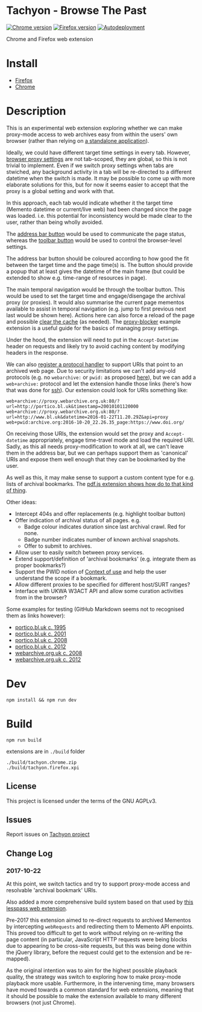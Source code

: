 Tachyon - Browse The Past
=========================

[![Chrome version][badge-cws]][link-cws] [![Firefox version][badge-amo]][link-amo] [![Autodeployment][badge-travis]][link-travis]

  [badge-cws]: https://img.shields.io/chrome-web-store/v/XXX.svg?label=for%20chrome
  [badge-amo]: https://img.shields.io/amo/v/XXX.svg?label=for%20firefox
  [badge-travis]: https://img.shields.io/travis/ukwa/tachyon/master.svg?label=autodeployment
  [link-cws]: https://chrome.google.com/webstore/detail/XXX/XXX "Version published on Chrome Web Store"
  [link-amo]: https://addons.mozilla.org/en-US/firefox/addon/XXX/ "Version published on Mozilla Add-ons"
  [link-travis]: https://travis-ci.org/tachyon/webextension

Chrome and Firefox web extension

# Install

 * [Firefox](https://addons.mozilla.org/en-US/firefox/addon/XXX/)
 * [Chrome](https://chrome.google.com/webstore/detail/XXX/XXX)

# Description

This is an experimental web extension exploring whether we can make proxy-mode access to web archives easy from within the users' own browser (rather than relying on [a standalone application](https://github.com/ukwa/ukwa-player)).

Ideally, we could have different target time settings in every tab. However, [browser proxy settings](https://developer.mozilla.org/en-US/Add-ons/WebExtensions/API/proxy) are not tab-scoped, they are global, so this is not trivial to implement. Even if we switch proxy settings when tabs are stwiched, any background activity in a tab will be re-directed to a different datetime when the switch is made. It may be possible to come up with more elaborate solutions for this, but for now it seems easier to accept that the proxy is a global setting and work with that.

In this approach, each tab would indicate whether it the target time (Memento datetime or current/live web) had been changed since the page was loaded. i.e. this potential for inconsistency would be made clear to the user, rather than being wholly avoided.

The [address bar button](https://developer.mozilla.org/en-US/Add-ons/WebExtensions/user_interface/Page_actions) would be used to communicate the page status, whereas  the [toolbar button](https://developer.mozilla.org/en-US/Add-ons/WebExtensions/user_interface/Browser_action) would be used to control the browser-level settings.

The address bar button should be coloured according to how good the fit between the target time and the page time(s) is. The button should provide a popup that at least gives the datetime of the main frame (but could be extended to show e.g. time-range of resources in page).

The main temporal navigation would be through the toolbar button. This would be used to set the target time and engage/disengage the archival proxy (or proxies). It would also summarise the current page mementos available to assist in temporal navigation (e.g. jump to first previous next last would be shown here). Actions here can also force a reload of the page and possible [clear the cache](https://developer.mozilla.org/en-US/Add-ons/WebExtensions/API/browsingData/removeCache) (as needed). The [proxy-blocker](https://github.com/mdn/webextensions-examples/tree/master/proxy-blocker) example extension is a useful guide for the basics of managing proxy settings.

Under the hood, the extension will need to put in the `Accept-Datetime` header on requests and likely try to avoid caching content by modifying headers in the response.

We can also [register a protocol handler](https://developer.mozilla.org/en-US/docs/Web/API/Navigator/registerProtocolHandler) to support URIs that point to an archived web page. Due to security limitations we can't add any-old protocols (e.g. no `webarchive:` or `pwid:` as proposed [here](https://github.com/ukwa/ukwa-player)), but we can add a `web+archive:` protocol and let the extension handle those links (here's how that was done for [ssh](https://chromium.googlesource.com/apps/libapps/+/master/nassh/js/nassh.js#222)). Our extension could look for URIs something like:

    web+archive://proxy.webarchive.org.uk:80/?url=http://portico.bl.uk&timestamp=20010101120000
    web+archive://proxy.webarchive.org.uk:80/?url=http://www.bl.uk&datetime=2016-01-22T11.20.29Z&api=proxy
    web+pwid:archive.org:2016-10-20_22.26.35_page:https://www.doi.org/
    
On receiving those URIs, the extension would set the proxy and `Accept-datetime` appropriately, engage time-travel mode and load the required URI. Sadly, as this all needs proxy-modification to work at all, we can't leave them in the address bar, but we can perhaps support them as 'canonical' URIs and expose them well enough that they can be bookmarked by the user.

As well as this, it may make sense to support a custom content type for e.g. lists of archival bookmarks. The [pdf.js extension shows how do to that kind of thing](https://stackoverflow.com/questions/27770677/chrome-extension-how-to-show-custom-ui-for-a-pdf-file).

Other ideas:

* Intercept 404s and offer replacements (e.g. highlight toolbar button)
* Offer indication of archival status of all pages. e.g.
    * Badge colour indicates duration since last archival crawl. Red for none.
    * Badge number indicates number of known archival snapshots.
    * Offer to submit to archives.
* Allow user to easily switch between proxy services.
* Extend support/definition of 'archival bookmarks' (e.g. integrate them as proper bookmarks?)
* Support the PWID notion of [Context of use](https://tools.ietf.org/html/draft-pwid-uri-specification-02#section-6) and help the user understand the scope if a bookmark.
* Allow different proxies to be specified for different host/SURT ranges?
* Interface with UKWA W3ACT API and allow some curation activities from in the browser?

Some examples for testing (GitHub Markdown seems not to recognised them as links however):

* [portico.bl.uk c. 1995](web+webarchive://proxy.webarchive.org.uk/?url=http://portico.bl.uk&timestamp=19950418155600)
* [portico.bl.uk c. 2001](web+webarchive://proxy.webarchive.org.uk/?url=http://portico.bl.uk&timestamp=20010912092058)
* [portico.bl.uk c. 2008](web+webarchive://proxy.webarchive.org.uk/?url=http://portico.bl.uk&timestamp=20080919042735)
* [portico.bl.uk c. 2012](web+webarchive://proxy.webarchive.org.uk/?url=http://portico.bl.uk&timestamp=20120919042735)
* [webarchive.org.uk c. 2008](web+webarchive://proxy.webarchive.org.uk/?url=http://webarchive.org.uk&timestamp=20080304140132)
* [webarchive.org.uk c. 2012](web+webarchive://proxy.webarchive.org.uk/?url=http://webarchive.org.uk&timestamp=20120304140132)



# Dev

    npm install && npm run dev

# Build

    npm run build

extensions are in `./build` folder

    ./build/tachyon.chrome.zip
    ./build/tachyon.firefox.xpi


## License

This project is licensed under the terms of the GNU AGPLv3.


## Issues

Report issues on [Tachyon project](https://github.com/ukwa/tachyon/issues)


Change Log
----------

### 2017-10-22 ###

At this point, we switch tactics and try to support proxy-mode access and resolvable 'archival bookmark' URIs.

Also added a more comprehensive build system based on that used by [this lesspass web extension](https://github.com/lesspass/webextension).

Pre-2017 this extension aimed to re-direct requests to archived Mementos by intercepting `webRequests` and redirecting them to Memento API enpoints. This proved too difficult to get to work without relying on re-writing the page content (in particular, JavaScript HTTP requests were being blocks due to appearing to be cross-site requests, but this was being done within the jQuery library, before the request could get to the extension and be re-mapped).

As the original intention was to aim for the highest possible playback quality, the strategy was switch to exploring how to make proxy-mode playback more usable. Furthermore, in the intervening time, many browsers have moved towards a common standard for web extensions, meaning that it should be possible to make the extension available to many different browsers (not just Chrome).